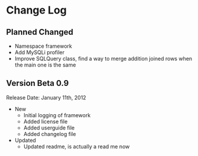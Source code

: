 Change Log
===========

Planned Changed
---------------
* Namespace framework
* Add MySQLi profiler
* Improve SQLQuery class, find a way to merge addition joined rows when the main one is the same


Version Beta 0.9
-----------------
Release Date: January 11th, 2012

* New
	* Initial logging of framework
	* Added license file
	* Added userguide file
	* Added changelog file
* Updated
	* Updated readme, is actually a read me now



